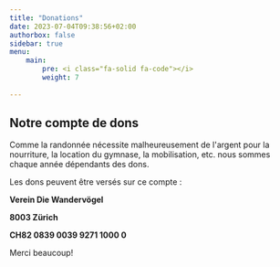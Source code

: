 ```yaml
---
title: "Donations"
date: 2023-07-04T09:38:56+02:00
authorbox: false
sidebar: true
menu: 
    main:
        pre: <i class="fa-solid fa-code"></i>
        weight: 7
    
---
```


## Notre compte de dons

Comme la randonnée nécessite malheureusement de l'argent pour la nourriture, la location du gymnase, la mobilisation, etc. nous sommes chaque année dépendants des dons.

Les dons peuvent être versés sur ce compte :

**Verein Die Wandervögel**

**8003 Zürich**

**CH82 0839 0039 9271 1000 0**

Merci beaucoup!
